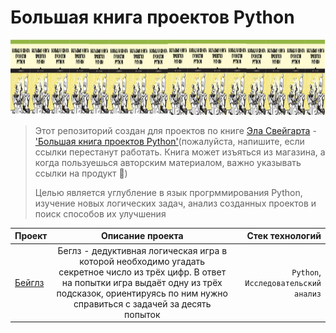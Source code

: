 # Большая книга проектов Python
<img width="1200" height="120" src="https://github.com/milka-de/small_python_projects/blob/main/book.jpg">

> Этот репозиторий создан для проектов по книге [Эла Свейгарта](https://www.bookvoed.ru/book?id=13485755) - ['Большая книга проектов Python'](https://www.labirint.ru/books/843294/)(пожалуйста, напишите, если ссылки перестанут работать. Книга может изъяться из магазина, а когда пользуешься авторским материалом, важно указывать ссылки на продукт 💙) 
>
>Целью является углубление в язык прогрммирования Python, изучение новых логических задач, анализ созданных проектов и поиск способов их улучшения

| Проект   |      Описание проекта     |  Стек технологий |
|----------|:-------------:|------:|
|[Бейглз](https://github.com/milka-de/small_python_projects/tree/main/bagels) | Беглз - дедуктивная логическая игра в которой необходимо угадать секретное число из трёх цифр. В ответ на попытки игра выдаёт одну из трёх подсказок, ориентируясь по ним нужно справиться с задачей за десять попыток |`Python`, `Исследовательский анализ`|
